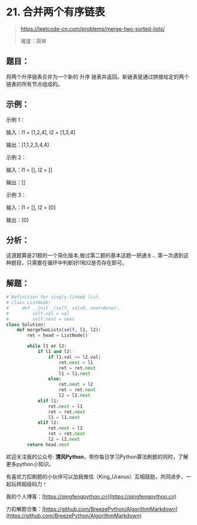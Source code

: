 # 21. 合并两个有序链表
> https://leetcode-cn.com/problems/merge-two-sorted-lists/
>
> 难度：简单

## 题目：

将两个升序链表合并为一个新的 升序 链表并返回。新链表是通过拼接给定的两个链表的所有节点组成的。 

## 示例：

示例 1：

输入：l1 = [1,2,4], l2 = [1,3,4]

输出：[1,1,2,3,4,4]

示例 2：

输入：l1 = [], l2 = []

输出：[]

示例 3：

输入：l1 = [], l2 = [0]

输出：[0]


## 分析：

这道题算是21题的一个简化版本,做过第二题的基本这题一把通关...
第一次遇到这种题目，只需要在循环中判断好l1和l2是否存在即可。

## 解题：

```python
# Definition for singly-linked list.
# class ListNode:
#     def __init__(self, val=0, next=None):
#         self.val = val
#         self.next = next
class Solution:
    def mergeTwoLists(self, l1, l2):
        ret = head = ListNode()

        while l1 or l2:
            if l1 and l2:
                if l1.val <= l2.val:
                    ret.next = l1
                    ret = ret.next
                    l1 = l1.next
                else:
                    ret.next = l2
                    ret = ret.next
                    l2 = l2.next
            elif l1:
                ret.next = l1
                ret = ret.next
                l1 = l1.next
            elif l2:
                ret.next = l2
                ret = ret.next
                l2 = l2.next
        return head.next
```

欢迎关注我的公众号: **清风Python**，带你每日学习Python算法刷题的同时，了解更多python小知识。

有喜欢力扣刷题的小伙伴可以加我微信（King_Uranus）互相鼓励，共同进步，一起玩转超级码力！

我的个人博客：[https://qingfengpython.cn](https://qingfengpython.cn)

力扣解题合集：[https://github.com/BreezePython/AlgorithmMarkdown](https://github.com/BreezePython/AlgorithmMarkdown)
